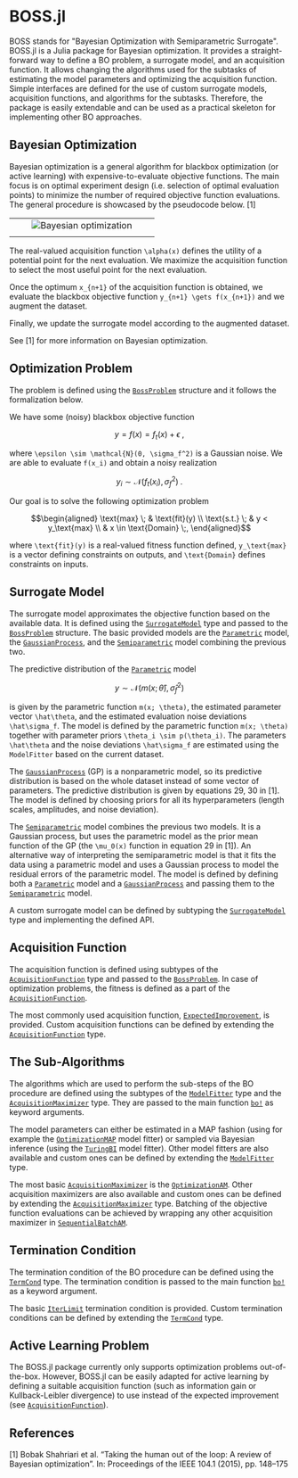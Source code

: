 
# BOSS.jl

BOSS stands for "Bayesian Optimization with Semiparametric Surrogate". BOSS.jl is a Julia package for Bayesian optimization. It provides a straight-forward way to define a BO problem, a surrogate model, and an acquisition function. It allows changing the algorithms used for the subtasks of estimating the model parameters and optimizing the acquisition function. Simple interfaces are defined for the use of custom surrogate models, acquisition functions, and algorithms for the subtasks. Therefore, the package is easily extendable and can be used as a practical skeleton for implementing other BO approaches.

## Bayesian Optimization

Bayesian optimization is a general algorithm for blackbox optimization (or active learning) with expensive-to-evaluate objective functions. The main focus is on optimal experiment design (i.e. selection of optimal evaluation points) to minimize the number of required objective function evaluations. The general procedure is showcased by the pseudocode below. [1]

| | | | | |
| --- | --- | --- | --- | --- |
| | | ![Bayesian optimization](img/bo.png) | | |
| | | | | |

The real-valued acquisition function ``\alpha(x)`` defines the utility of a potential point for the next evaluation. We maximize the acquisition function to select the most useful point for the next evaluation.

Once the optimum ``x_{n+1}`` of the acquisition function is obtained, we evaluate the blackbox objective function ``y_{n+1} \gets f(x_{n+1})`` and we augment the dataset.

Finally, we update the surrogate model according to the augmented dataset.

See [1] for more information on Bayesian optimization.

## Optimization Problem

The problem is defined using the [`BossProblem`](@ref) structure and it follows the formalization below.

We have some (noisy) blackbox objective function
```math
y = f(x) = f_t(x) + \epsilon \;,
```
where ``\epsilon \sim \mathcal{N}(0, \sigma_f^2)`` is a Gaussian noise. We are able to evaluate ``f(x_i)`` and obtain a noisy realization
```math
y_i \sim \mathcal{N}(f_t(x_i), \sigma_f^2) \;.
```

Our goal is to solve the following optimization problem
```math
\begin{aligned}
\text{max} \; & \text{fit}(y) \\
\text{s.t.} \; & y < y_\text{max} \\
& x \in \text{Domain} \;,
\end{aligned}
```
where ``\text{fit}(y)`` is a real-valued fitness function defined, ``y_\text{max}`` is a vector defining constraints on outputs, and ``\text{Domain}`` defines constraints on inputs.

## Surrogate Model

The surrogate model approximates the objective function based on the available data. It is defined using the [`SurrogateModel`](@ref) type and passed to the [`BossProblem`](@ref) structure. The basic provided models are the [`Parametric`](@ref) model, the [`GaussianProcess`](@ref), and the [`Semiparametric`](@ref) model combining the previous two.

The predictive distribution of the [`Parametric`](@ref) model
```math
y \sim \mathcal{N}(m(x; \hat\theta), \hat\sigma_f^2)
```
is given by the parametric function ``m(x; \theta)``, the estimated parameter vector ``\hat\theta``, and the estimated evaluation noise deviations ``\hat\sigma_f``. The model is defined by the parametric function ``m(x; \theta)`` together with parameter priors ``\theta_i \sim p(\theta_i)``. The parameters ``\hat\theta`` and the noise deviations ``\hat\sigma_f`` are estimated using the `ModelFitter` based on the current dataset.

The [`GaussianProcess`](@ref) (GP) is a nonparametric model, so its predictive distribution is based on the whole dataset instead of some vector of parameters. The predictive distribution is given by equations 29, 30 in [1]. The model is defined by choosing priors for all its hyperparameters (length scales, amplitudes, and noise deviation).

The [`Semiparametric`](@ref) model combines the previous two models. It is a Gaussian process, but uses the parametric model as the prior mean function of the GP (the ``\mu_0(x)`` function in equation 29 in [1]). An alternative way of interpreting the semiparametric model is that it fits the data using a parametric model and uses a Gaussian process to model the residual errors of the parametric model. The model is defined by defining both a [`Parametric`](@ref) model and a [`GaussianProcess`](@ref) and passing them to the [`Semiparametric`](@ref) model.

A custom surrogate model can be defined by subtyping the [`SurrogateModel`](@ref) type and implementing the defined API.

## Acquisition Function

The acquisition function is defined using subtypes of the [`AcquisitionFunction`](@ref) type and passed to the [`BossProblem`](@ref). In case of optimization problems, the fitness is defined as a part of the [`AcquisitionFunction`](@ref).

The most commonly used acquisition function, [`ExpectedImprovement`](@ref), is provided. Custom acquisition functions can be defined by extending the [`AcquisitionFunction`](@ref) type.

## The Sub-Algorithms

The algorithms which are used to perform the sub-steps of the BO procedure are defined using the subtypes of the [`ModelFitter`](@ref) type and the [`AcquisitionMaximizer`](@ref) type. They are passed to the main function [`bo!`](@ref) as keyword arguments.

The model parameters can either be estimated in a MAP fashion (using for example the [`OptimizationMAP`](@ref) model fitter) or sampled via Bayesian inference (using the [`TuringBI`](@ref) model fitter). Other model fitters are also available and custom ones can be defined by extending the [`ModelFitter`](@ref) type.

The most basic [`AcquisitionMaximizer`](@ref) is the [`OptimizationAM`](@ref). Other acquisition maximizers are also available and custom ones can be defined by extending the [`AcquisitionMaximizer`](@ref) type. Batching of the objective function evaluations can be achieved by wrapping any other acquisition maximizer in [`SequentialBatchAM`](@ref).

## Termination Condition

The termination condition of the BO procedure can be defined using the [`TermCond`](@ref) type. The termination condition is passed to the main function [`bo!`](@ref) as a keyword argument.

The basic [`IterLimit`](@ref) termination condition is provided. Custom termination conditions can be defined by extending the [`TermCond`](@ref) type.

## Active Learning Problem

The BOSS.jl package currently only supports optimization problems out-of-the-box. However, BOSS.jl can be easily adapted for active learning by defining a suitable acquisition function (such as information gain or Kullback-Leibler divergence) to use instead of the expected improvement (see [`AcquisitionFunction`](@ref)).

## References

[1] Bobak Shahriari et al. “Taking the human out of the loop: A review of Bayesian
optimization”. In: Proceedings of the IEEE 104.1 (2015), pp. 148–175
